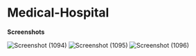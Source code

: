 # Medical-Hospital


**Screenshots**

![Screenshot (1094)](https://user-images.githubusercontent.com/115526001/214484845-51193ce7-0eda-4c62-b429-c3c5c8a8616b.png)
![Screenshot (1095)](https://user-images.githubusercontent.com/115526001/214484869-e872e00d-2bd9-4f92-affb-0fbb43ae4610.png)
![Screenshot (1096)](https://user-images.githubusercontent.com/115526001/214484879-47b76a93-07b9-4ade-9854-e328a8305a70.png)
